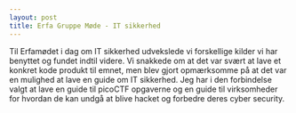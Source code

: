 ```yaml
---
layout: post
title: Erfa Gruppe Møde - IT sikkerhed
---
```


Til Erfamødet i dag om IT sikkerhed udvekslede vi forskellige kilder vi har benyttet og fundet indtil videre.
Vi snakkede om at det var svært at lave et konkret kode produkt til emnet, men blev gjort opmærksomme på at det var en mulighed at lave en guide om IT sikkerhed.
Jeg har i den forbindelse valgt at lave en guide til picoCTF opgaverne og en guide til virksomheder for hvordan de kan undgå at blive hacket og forbedre deres cyber security. 
